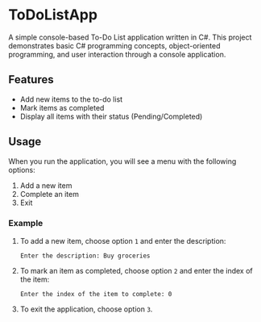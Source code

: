 # ToDoListApp

A simple console-based To-Do List application written in C#. This project demonstrates basic C# programming concepts, object-oriented programming, and user interaction through a console application.

## Features

- Add new items to the to-do list
- Mark items as completed
- Display all items with their status (Pending/Completed)


## Usage

When you run the application, you will see a menu with the following options:

1. Add a new item
2. Complete an item
3. Exit

### Example

1. To add a new item, choose option `1` and enter the description:
    ```
    Enter the description: Buy groceries
    ```

2. To mark an item as completed, choose option `2` and enter the index of the item:
    ```
    Enter the index of the item to complete: 0
    ```

3. To exit the application, choose option `3`.


